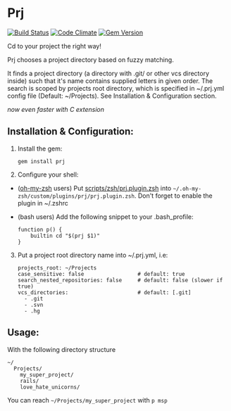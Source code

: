 Prj
==========

[![Build Status](https://travis-ci.org/v-yarotsky/prj.png?branch=master)](https://travis-ci.org/v-yarotsky/prj)
[![Code Climate](https://codeclimate.com/github/v-yarotsky/prj.png)](https://codeclimate.com/github/v-yarotsky/prj)
[![Gem Version](https://badge.fury.io/rb/prj.png)](http://badge.fury.io/rb/prj)

Cd to your project the right way!

Prj chooses a project directory based on fuzzy matching.

It finds a project directory (a directory with .git/ or other vcs directory inside) such that it's name
contains supplied letters in given order. The search is scoped by projects root
directory, which is specified in ~/.prj.yml config file (Default: ~/Projects).
See Installation & Configuration section.

*now even faster with C extension*

Installation & Configuration:
-----------------------------
1. Install the gem:

   ```gem install prj```

2. Configure your shell:
  * ([oh-my-zsh](https://github.com/robbyrussell/oh-my-zsh) users) Put [scripts/zsh/prj.plugin.zsh](https://raw.github.com/v-yarotsky/prj/master/scripts/zsh/prj.plugin.zsh) into ``~/.oh-my-zsh/custom/plugins/prj/prj.plugin.zsh``.
   Don't forget to enable the plugin in ~/.zshrc

  * (bash users) Add the following snippet to your .bash_profile:

        function p() {
            builtin cd "$(prj $1)"
        }

3. Put a project root directory name into ~/.prj.yml, i.e:
   ```
   projects_root: ~/Projects
   case_sensitive: false                 # default: true
   search_nested_repositories: false     # default: false (slower if true)
   vcs_directories:                      # default: [.git]
     - .git
     - .svn
     - .hg
   ```

Usage:
------

With the following directory structure
```
~/
  Projects/
    my_super_project/
    rails/
    love_hate_unicorns/
```
You can reach ``~/Projects/my_super_project`` with ```p msp```

